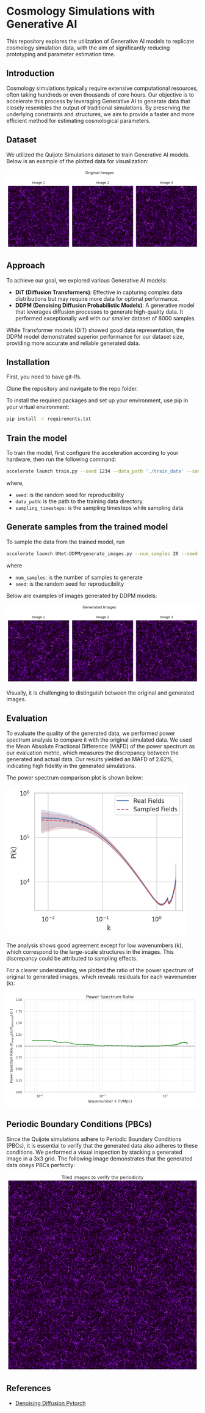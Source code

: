# Cosmology Simulations with Generative AI

This repository explores the utilization of Generative AI models to replicate cosmology simulation data, with the aim of significantly reducing prototyping and parameter estimation time.

## Introduction

Cosmology simulations typically require extensive computational resources, often taking hundreds or even thousands of core hours. Our objective is to accelerate this process by leveraging Generative AI to generate data that closely resembles the output of traditional simulations. By preserving the underlying constraints and structures, we aim to provide a faster and more efficient method for estimating cosmological parameters.

## Dataset

We utilized the Quijote Simulations dataset to train Generative AI models. Below is an example of the plotted data for visualization:

![Original Simulations](./images/origin.png)

## Approach

To achieve our goal, we explored various Generative AI models:

- **DiT (Diffusion Transformers)**: Effective in capturing complex data distributions but may require more data for optimal performance.
- **DDPM (Denoising Diffusion Probabilistic Models)**: A generative model that leverages diffusion processes to generate high-quality data. It performed exceptionally well with our smaller dataset of 8000 samples.

While Transformer models (DiT) showed good data representation, the DDPM model demonstrated superior performance for our dataset size, providing more accurate and reliable generated data.

## Installation

First, you need to have git-lfs. 

Clone the repository and navigate to the repo folder.

To install the required packages and set up your environment, use pip in your virtual environment:


```bash
pip install -r requirements.txt
```

## Train the model

To train the model, first configure the acceleration according to your hardware, then run the following command:

```bash
accelerate launch train.py --seed 1234 --data_path './train_data' --sampling_timesteps 500
```

where,
- `seed`: is the random seed for reproducibility
- `data_path`: is the path to the training data directory.
- `sampling_timesteps`: is the sampling timesteps while sampling data


## Generate samples from the trained model

To sample the data from the trained model, run

```bash
accelerate launch UNet-DDPM/generate_images.py --num_samples 20 --seed 42 
```

where

- `num_samples`: is the number of samples to generate
- `seed`: is the random seed for reproducibility

Below are examples of images generated by DDPM models:

![Generated Images](./images/gener.png)

Visually, it is challenging to distinguish between the original and generated images.

## Evaluation

To evaluate the quality of the generated data, we performed power spectrum analysis to compare it with the original simulated data. We used the Mean Absolute Fractional Difference (MAFD) of the power spectrum as our evaluation metric, which measures the discrepancy between the generated and actual data. Our results yielded an MAFD of 2.62%, indicating high fidelity in the generated simulations.

The power spectrum comparison plot is shown below:

![Power Spectrum Comparison](./images/power_spectra_comparison.png)

The analysis shows good agreement except for low wavenumbers (k), which correspond to the large-scale structures in the images. This discrepancy could be attributed to sampling effects.

For a clearer understanding, we plotted the ratio of the power spectrum of original to generated images, which reveals residuals for each wavenumber \(k\):

![Power Spectrum Ratio](./images/power_spectrum_ratio.png)

## Periodic Boundary Conditions (PBCs)

Since the Quijote simulations adhere to Periodic Boundary Conditions (PBCs), it is essential to verify that the generated data also adheres to these conditions. We performed a visual inspection by stacking a generated image in a 3x3 grid. The following image demonstrates that the generated data obeys PBCs perfectly:

![Periodic Boundary Conditions](./images/periodic.png)

## References

- [Denoising Diffusion Pytorch](https://github.com/lucidrains/denoising-diffusion-pytorch)


